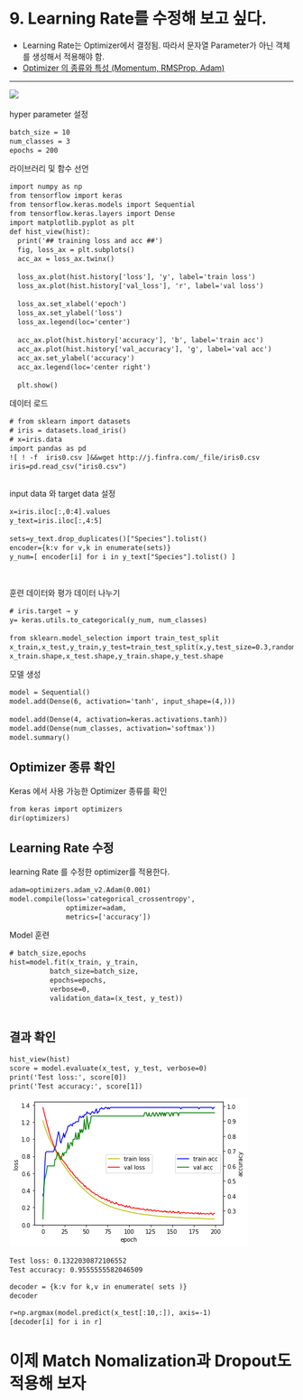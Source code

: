 # 9. Learning Rate를 수정해 보고 싶다. 
* Learning Rate는 Optimizer에서 결정됨. 따라서 문자열 Parameter가 아닌 객체를 생성해서 적용해야 함. 
* [Optimizer 의 종류와 특성 (Momentum, RMSProp, Adam)](https://onevision.tistory.com/entry/Optimizer-의-종류와-특성-Momentum-RMSProp-Adam)
---
![](https://img1.daumcdn.net/thumb/R720x0.q80/?scode=mtistory2&fname=http%3A%2F%2Fcfile23.uf.tistory.com%2Fimage%2F996A04425AB85ED0260F3E)

hyper parameter 설정


```
batch_size = 10
num_classes = 3
epochs = 200
```

라이브러리 및 함수 선언


```
import numpy as np
from tensorflow import keras
from tensorflow.keras.models import Sequential
from tensorflow.keras.layers import Dense
import matplotlib.pyplot as plt
def hist_view(hist):
  print('## training loss and acc ##')
  fig, loss_ax = plt.subplots()
  acc_ax = loss_ax.twinx()

  loss_ax.plot(hist.history['loss'], 'y', label='train loss')
  loss_ax.plot(hist.history['val_loss'], 'r', label='val loss')

  loss_ax.set_xlabel('epoch')
  loss_ax.set_ylabel('loss')
  loss_ax.legend(loc='center')

  acc_ax.plot(hist.history['accuracy'], 'b', label='train acc')
  acc_ax.plot(hist.history['val_accuracy'], 'g', label='val acc')
  acc_ax.set_ylabel('accuracy')
  acc_ax.legend(loc='center right')

  plt.show()
```

데이터 로드


```
# from sklearn import datasets
# iris = datasets.load_iris()
# x=iris.data
import pandas as pd
![ ! -f  iris0.csv ]&&wget http://j.finfra.com/_file/iris0.csv
iris=pd.read_csv("iris0.csv")


```

input data 와 target data 설정


```
x=iris.iloc[:,0:4].values
y_text=iris.iloc[:,4:5]

sets=y_text.drop_duplicates()["Species"].tolist()
encoder={k:v for v,k in enumerate(sets)}
y_num=[ encoder[i] for i in y_text["Species"].tolist() ]



```

훈련 데이터와 평가 데이터 나누기


```
# iris.target → y
y= keras.utils.to_categorical(y_num, num_classes)

from sklearn.model_selection import train_test_split
x_train,x_test,y_train,y_test=train_test_split(x,y,test_size=0.3,random_state=0)
x_train.shape,x_test.shape,y_train.shape,y_test.shape

```

모델 생성


```
model = Sequential()
model.add(Dense(6, activation='tanh', input_shape=(4,)))

model.add(Dense(4, activation=keras.activations.tanh))
model.add(Dense(num_classes, activation='softmax'))
model.summary()

```

## Optimizer 종류 확인
Keras 에서 사용 가능한 Optimizer 종류를 확인


```
from keras import optimizers
dir(optimizers)
```

## Learning Rate 수정
learning Rate 를 수정한 optimizer를 적용한다.


```
adam=optimizers.adam_v2.Adam(0.001)
model.compile(loss='categorical_crossentropy',
              optimizer=adam,
              metrics=['accuracy'])

```

Model 훈련


```
# batch_size,epochs
hist=model.fit(x_train, y_train,
          batch_size=batch_size,
          epochs=epochs,
          verbose=0,
          validation_data=(x_test, y_test))


```

## 결과 확인


```
hist_view(hist)
score = model.evaluate(x_test, y_test, verbose=0)
print('Test loss:', score[0])
print('Test accuracy:', score[1])

```


    
![png](09.MLP_LerningRate_Optimizer_files/09.MLP_LerningRate_Optimizer_20_0.png)
    


    Test loss: 0.1322030872106552
    Test accuracy: 0.9555555582046509



```
decoder = {k:v for k,v in enumerate( sets )}
decoder
```


```
r=np.argmax(model.predict(x_test[:10,:]), axis=-1)
[decoder[i] for i in r]
```

# 이제 Match Nomalization과 Dropout도 적용해 보자


```

```
